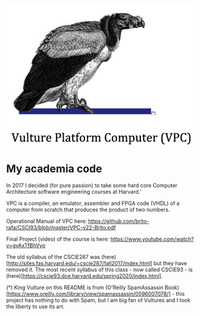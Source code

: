 
![alt text](https://github.com/brito-rafa/CSCI93/blob/master/VPC.png)


# My academia code

In 2017 I decided (for pure passion) to take some hard core Computer Architecture software engineering courses at Harvard.'

VPC is a compiler, an emulator, assembler and FPGA code (VHDL) of a computer from scratch that produces the product of two numbers.

Operational Manual of VPC here:
https://github.com/brito-rafa/CSCI93/blob/master/VPC-v22-Brito.pdf

Final Project (video) of the course is here:
https://www.youtube.com/watch?v=gvAxTfBhVyo

The old syllabus of the CSCIE287 was (here)[http://sites.fas.harvard.edu/~cscie287/fall2017/index.html] but they have removed it.
The most recent syllabus of this class - now called CSCIE93 - is (here)[https://cscie93.dce.harvard.edu/spring2020/index.html].

(*) King Vulture on this README is from (O'Reilly SpamAssassin Book)[https://www.oreilly.com/library/view/spamassassin/0596007078/] - this project has nothing to do with Spam, but I am big fan of Vultures and I took the liberty to use its art.


